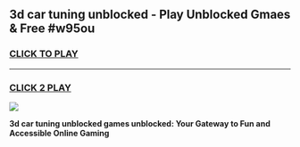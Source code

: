 
## 3d car tuning unblocked - Play Unblocked Gmaes & Free #w95ou
<h3>
<a href="https://news.freeplayer.one?title=3d_car_tuning_unblocked&ref=26F">CLICK TO PLAY</a></h3>
<hr>

<h3>
<a href="https://news.freeplayer.one?title=3d_car_tuning_unblocked&ref=26F">CLICK 2 PLAY</a>
  
</h3>

<a href="https://news.freeplayer.one?title=3d_car_tuning_unblocked&ref=26F/"><img src="https://clearcache.store/games.png"></a>


**3d car tuning unblocked games unblocked: Your Gateway to Fun and Accessible Online Gaming**
